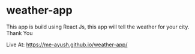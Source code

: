 # weather-app
This app is build using React Js, this app will tell the weather for your city.
Thank You

Live At: https://me-ayush.github.io/weather-app/
